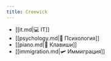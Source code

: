 ```yaml
---
title: Creewick
---
```

- [[it.md|💻 IT]]
- [[psychology.md|🧠 Психология]]
- [[piano.md|🎹 Клавиши]]
- [[immigration.md|🛩️ Иммиграция]]